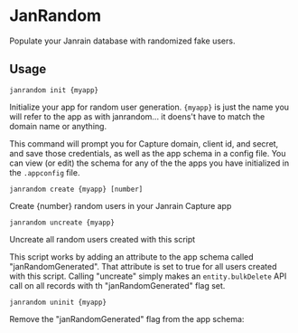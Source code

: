 JanRandom
=========

Populate your Janrain database with randomized fake users.

## Usage

    janrandom init {myapp}

Initialize your app for random user generation. `{myapp}` is just the name
you will refer to the app as with janrandom... it doens't have to match the
domain name or anything.

This command will prompt you for Capture domain, client id, and secret,
and save those credentials, as well as the app schema in a config file. You can
view (or edit) the schema for any of the the apps you have initialized in the
`.appconfig` file.

    janrandom create {myapp} [number]

Create {number} random users in your Janrain Capture app

    janrandom uncreate {myapp}

Uncreate all random users created with this script

This script works by adding an attribute to the app schema called
"janRandomGenerated". That attribute is set to true for all users created with
this script. Calling "uncreate" simply makes an `entity.bulkDelete` API call on
all records with th "janRandomGenerated" flag set.

    janrandom uninit {myapp}

Remove the "janRandomGenerated" flag from the app schema:


